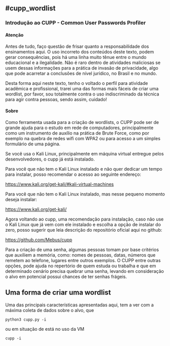 <h2> #cupp_wordlist</h2>

<h3>Introdução ao CUPP - Common User Passwords Profiler</h3>

<h4>Atenção</h4>

Antes de tudo, faço questão de frisar quanto a responsabilidade dos ensinamentos aqui. O uso incorreto dos conteúdos deste texto, podem gerar consequências, pois há uma linha muito tênue entre o mundo educacional e a ilegalidade. Não é raro dentro de atividades maliciosas se usem dessas informações para a prática de invasão de privacidade, algo que pode acarretar a conclusões de nível jurídico, no Brasil e no mundo. 

Desta forma aqui neste texto, tenho o voltado o perfil para atividade acadêmica e profissional, trarei uma das formas mais fáceis de criar uma wordlist, por favor, sou totalmente contra o uso indiscriminado da técnica para agir contra pessoas, sendo assim, cuidado!

<h4>Sobre</h4>

Como ferramenta usada para a criação de wordlists, o CUPP pode ser de grande ajuda para o estudo em rede de computadores, principalmente como um instrumento de auxílio na prática de Brute Force, como por exemplo na quebra de redes wifi com WPA2 ou para acesso a um simples formulário de uma página.

Se você usa o Kali Linux, principalmente em máquina virtual entregue pelos desenvolvedores, o cupp já está instalado.

Para você que não tem o Kali Linux instalado e não quer dedicar um tempo para instalar, posso recomendar o acesso ao seguinte endereço:

https://www.kali.org/get-kali/#kali-virtual-machines

Para você que não tem o Kali Linux instalado, mas nesse pequeno momento deseja instalar:

https://www.kali.org/get-kali/

Agora voltando ao cupp, uma recomendação para instalação, caso não use o Kali Linux que já vem com ele instalado e escolha a opção de instalar do zero, posso sugerir que leia descrição do repositório oficial aqui no github:

https://github.com/Mebus/cupp


Para a criação de uma senha, algumas pessoas tomam por base critérios que auxiliem a memória, como: nomes de pessoas, datas, números que remetem ao telefone, lugares entre outros exemplos. O CUPP entre outras opções, pode ajuda no repertório de quem estuda ou trabalha e que em determinado cenário precisa quebrar uma senha, levando em consideração o alvo em potencial possui chances de ter senhas frágeis.

<h2>Uma forma de criar uma wordlist</h2>

Uma das principais características apresentadas aqui, tem a ver com a máxima coleta de dados sobre o alvo, que 

```
python3 cupp.py -i
```

ou em situação de está no uso da VM 

```
cupp -i
```




